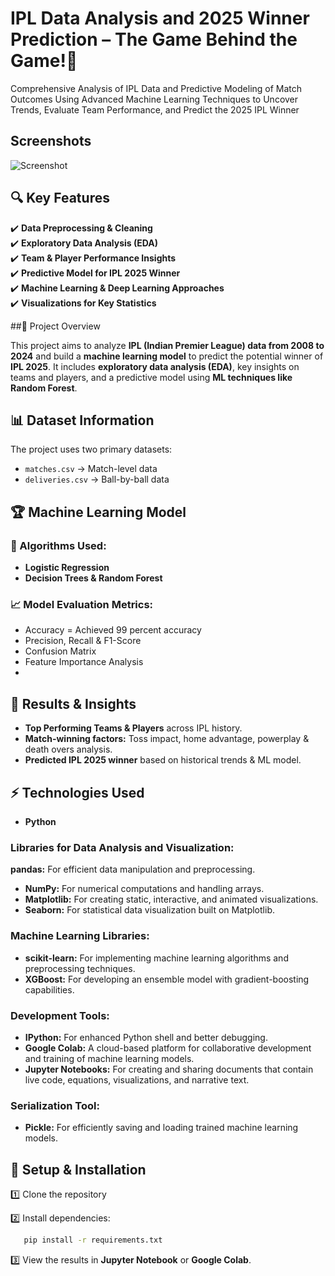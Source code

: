 # IPL Data Analysis and 2025 Winner Prediction – The Game Behind the Game!🏏

Comprehensive Analysis of IPL Data and Predictive Modeling of Match Outcomes Using Advanced Machine Learning Techniques to Uncover Trends, Evaluate Team Performance, and Predict the 2025 IPL Winner
## Screenshots

![Screenshot]([https://your-image-url.com](https://drive.google.com/file/d/1o6lP4uqyiCiWUnKNkNP2K62rH4-m23OF/view?usp=sharing))


## 🔍 Key Features  
✔️ **Data Preprocessing & Cleaning**  
✔️ **Exploratory Data Analysis (EDA)**  
✔️ **Team & Player Performance Insights**  
✔️ **Predictive Model for IPL 2025 Winner**  
✔️ **Machine Learning & Deep Learning Approaches**  
✔️ **Visualizations for Key Statistics**


##📌 Project Overview

 
This project aims to analyze **IPL (Indian Premier League) data from 2008 to 2024** and build a **machine learning model** to predict the potential winner of **IPL 2025**. It includes **exploratory data analysis (EDA)**, key insights on teams and players, and a predictive model using **ML techniques like Random Forest**.



##  📊 Dataset Information  
The project uses two primary datasets:  
- `matches.csv` → Match-level data   
- `deliveries.csv` → Ball-by-ball data 
## 🏆 Machine Learning Model  
### 🔹 Algorithms Used:  
- **Logistic Regression**  
- **Decision Trees & Random Forest**

### 📈 Model Evaluation Metrics:  
- Accuracy  = Achieved 99 percent accuracy
- Precision, Recall & F1-Score  
- Confusion Matrix  
- Feature Importance Analysis
- 
## 🚀 Results & Insights  
- **Top Performing Teams & Players** across IPL history.  
- **Match-winning factors:** Toss impact, home advantage, powerplay & death overs analysis.  
- **Predicted IPL 2025 winner** based on historical trends & ML model.
## ⚡ Technologies Used  
- **Python** 

### Libraries for Data Analysis and Visualization:

**pandas:** For efficient data manipulation and preprocessing.
- **NumPy:** For numerical computations and handling arrays.
- **Matplotlib:** For creating static, interactive, and animated visualizations.
- **Seaborn:** For statistical data visualization built on Matplotlib.

### Machine Learning Libraries:
- **scikit-learn:** For implementing machine learning algorithms and preprocessing techniques.
- **XGBoost:** For developing an ensemble model with gradient-boosting capabilities.

### Development Tools:
- **IPython:** For enhanced Python shell and better debugging.
- **Google Colab:** A cloud-based platform for collaborative development and training of machine learning models.
- **Jupyter Notebooks:** For creating and sharing documents that contain live code, equations, visualizations, and narrative text.

### Serialization Tool:
- **Pickle:** For efficiently saving and loading trained machine learning models.

 

## 🔧 Setup & Installation

1️⃣ Clone the repository

2️⃣ Install dependencies:  
```bash
   pip install -r requirements.txt
```
3️⃣ View the results in **Jupyter Notebook** or **Google Colab**.
